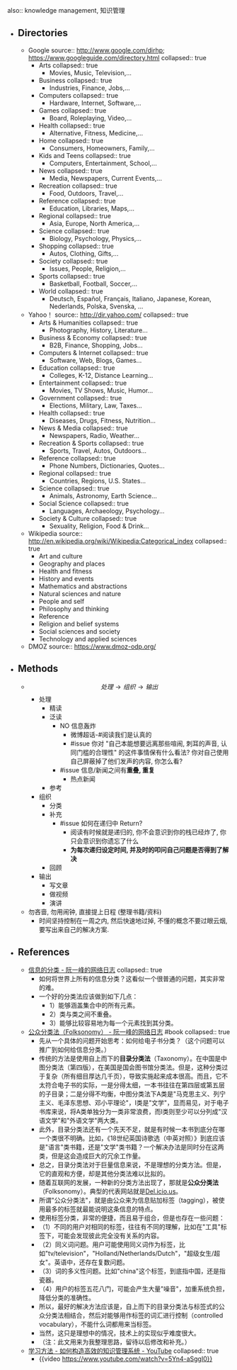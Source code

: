 also:: knowledge management, 知识管理

- ## Directories
  - Google
    source:: http://www.google.com/dirhp; https://www.googleguide.com/directory.html
    collapsed:: true
    - Arts
      collapsed:: true
      - Movies, Music, Television,...
    - Business
      collapsed:: true
      - Industries, Finance, Jobs,...
    - Computers
      collapsed:: true
      - Hardware, Internet, Software,...
    - Games
      collapsed:: true
      - Board, Roleplaying, Video,...
    - Health
      collapsed:: true
      - Alternative, Fitness, Medicine,...
    - Home
      collapsed:: true
      - Consumers, Homeowners, Family,...
    - Kids and Teens
      collapsed:: true
      - Computers, Entertainment, School,...
    - News
      collapsed:: true
      - Media, Newspapers, Current Events,...
    - Recreation
      collapsed:: true
      - Food, Outdoors, Travel,...
    - Reference
      collapsed:: true
      - Education, Libraries, Maps,...
    - Regional
      collapsed:: true
      - Asia, Europe, North America,...
    - Science
      collapsed:: true
      - Biology, Psychology, Physics,...
    - Shopping
      collapsed:: true
      - Autos, Clothing, Gifts,...
    - Society
      collapsed:: true
      - Issues, People, Religion,...
    - Sports
      collapsed:: true
      - Basketball, Football, Soccer,...
    - World
      collapsed:: true
      - Deutsch, Español, Français, Italiano, Japanese, Korean, Nederlands, Polska, Svenska, ...
  - Yahoo！
    source:: http://dir.yahoo.com/
    collapsed:: true
    - Arts & Humanities
      collapsed:: true
      - Photography, History, Literature...
    - Business & Economy
      collapsed:: true
      - B2B, Finance, Shopping, Jobs...
    - Computers & Internet
      collapsed:: true
      - Software, Web, Blogs, Games...
    - Education
      collapsed:: true
      - Colleges, K-12, Distance Learning...
    - Entertainment
      collapsed:: true
      - Movies, TV Shows, Music, Humor...
    - Government
      collapsed:: true
      - Elections, Military, Law, Taxes...
    - Health
      collapsed:: true
      - Diseases, Drugs, Fitness, Nutrition...
    - News & Media
      collapsed:: true
      - Newspapers, Radio, Weather...
    - Recreation & Sports
      collapsed:: true
      - Sports, Travel, Autos, Outdoors...
    - Reference
      collapsed:: true
      - Phone Numbers, Dictionaries, Quotes...
    - Regional
      collapsed:: true
      - Countries, Regions, U.S. States...
    - Science
      collapsed:: true
      - Animals, Astronomy, Earth Science...
    - Social Science
      collapsed:: true
      - Languages, Archaeology, Psychology...
    - Society & Culture
      collapsed:: true
      - Sexuality, Religion, Food & Drink...
  - Wikipedia
    source:: http://en.wikipedia.org/wiki/Wikipedia:Categorical_index
    collapsed:: true
    - Art and culture
    - Geography and places
    - Health and fitness
    - History and events
    - Mathematics and abstractions
    - Natural sciences and nature
    - People and self
    - Philosophy and thinking
    - Reference
    - Religion and belief systems
    - Social sciences and society
    - Technology and applied sciences
  - DMOZ
    source:: https://www.dmoz-odp.org/
- ## Methods
  - $$处理 \rightarrow 组织 \rightarrow  输出$$
    - 处理
      - 精读
      - 泛读
        - NO 信息轰炸
          - 微博超话-\#阅读我们是认真的
          - #issue 你对 "自己本能想要远离那些喧闹, 刺耳的声音, 认同门槛的合理性" 的这件事情保有什么看法? 你对自己使用自己屏蔽掉了他们发声的内容, 你怎么看?
        - #issue 信息/新闻之间有**重叠, 重复**
          - 热点新闻
      - 参考
    - 组织
      - 分类
      - 补充
        - #issue 如何在递归中 Return?
          - 阅读有时候就是递归的, 你不会意识到你的栈已经炸了, 你只会意识到你遗忘了什么
          - **为每次递归设定时间, 并及时的叩问自己问题是否得到了解决**
      - 回顾
    - 输出
      - 写文章
      - 做视频
      - 演讲
  - 勿吝啬, 勿用闹钟, 直接提上日程 (整理书籍/资料)
    - 时间坚持控制在一周之内, 然后快速地过掉, 不懂的概念不要过眼云烟, 要写出来自己的解决方案.
- ## References
  - [信息的分类 - 阮一峰的网络日志](http://www.ruanyifeng.com/blog/2007/01/categories.html)
    collapsed:: true
    - 如何将世界上所有的信息分类？这看似一个很普通的问题，其实非常的难。
    - 一个好的分类法应该做到如下几点：
      - 1）能够涵盖集合中的所有元素。
      - 2）类与类之间不重叠。
      - 3）能够比较容易地为每一个元素找到其分类。
  - [公众分类法（Folksonomy） - 阮一峰的网络日志](http://www.ruanyifeng.com/blog/2006/09/folksonomy.html) #book
    collapsed:: true
    - 先从一个具体的问题开始思考：如何给电子书分类？（这个问题可以推广到如何给信息分类。）
    - 传统的方法是使用自上而下的**目录分类法**（Taxonomy）。在中国是中图分类法（第四版），在美国是国会图书馆分类法。但是，这种分类过于复杂（所有细目厚达几千页），导致实施起来成本很高。而且，它不太符合电子书的实际，一是分得太细，一本书往往在第四层或第五层的子目录；二是分得不均衡，中图分类法下A类是"马克思主义、列宁主义、毛泽东思想、邓小平理论"，I类是"文学"，显而易见，对于电子书库来说，将A类单独分为一类非常浪费，而I类则至少可以分列成"汉语文学"和"外语文学"两大类。
    - 此外，目录分类法还有一个先天不足，就是有时候一本书到底分在哪一个类很不明确。比如，《18世纪英国诗歌选（中英对照）》到底应该是"语言"类书籍，还是"文学"类书籍？一个解决办法是同时分在这两类，但是这会造成巨大的冗余工作量。
    - 总之，目录分类法对于巨量信息来说，不是理想的分类方法。但是，它的直观和方便，却是其他分类法难以比拟的。
    - 随着互联网的发展，一种新的分类方法出现了，那就是**公众分类法**（Folksonomy）。典型的代表网站就是[Del.icio.us](http://del.icio.us)。
    - 所谓"公众分类法"，就是由公众来为信息贴加标签（tagging），被使用最多的标签就最能说明这条信息的特点。
    - 使用标签分类，非常的便捷，而且易于组合，但是也存在一些问题：
    - （1）不同的用户对相同的标签，往往有不同的理解，比如在"工具"标签下，可能会发现彼此完全没有关系的内容。
    - （2）同义词问题。用户可能使用同义词作为标签，比如"tv/television"，"Holland/Netherlands/Dutch"，"超级女生/超女"。英语中，还存在复数问题。
    - （3）词的多义性问题。比如"china"这个标签，到底指中国，还是指瓷器。
    - （4）用户的标签五花八门，可能会产生大量"噪音"，加重系统负担，降低分类的准确性。
    - 所以，最好的解决方法应该是，自上而下的目录分类法与标签式的公众分类法相结合，然后对能够用作标签的词汇进行控制（controlled vocabulary），不能什么词都用来当标签。
    - 当然，这只是理想中的情况，技术上的实现似乎难度很大。
    - （注：此文用来为我整理思路，留待以后修改和补充。）
  - [学习方法 - 如何构造高效的知识管理系统 - YouTube](https://www.youtube.com/watch?v=5Yn4-aSggI0)
    collapsed:: true
    - {{video https://www.youtube.com/watch?v=5Yn4-aSggI0}}